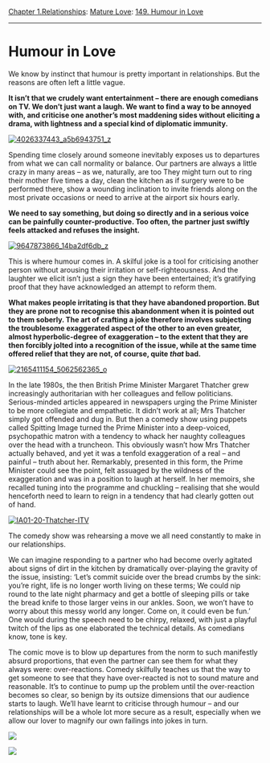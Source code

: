 [Chapter 1.Relationships](https://www.theschooloflife.com/thebookoflife/category/relationships/): [Mature Love](https://www.theschooloflife.com/thebookoflife/category/relationships/mature-love/): [149. Humour in Love](https://www.theschooloflife.com/thebookoflife/humour-in-love/)

* * *

# Humour in Love

We know by instinct that humour is pretty important in relationships. But the reasons are often left a little vague.

**It isn’t that we crudely want entertainment – there are enough comedians on TV. We don’t just want a laugh. We want to find a way to be annoyed with, and criticise one another’s most maddening sides without eliciting a drama, with lightness and a special kind of diplomatic immunity.**

[![4026337443_a5b6943751_z](https://www.theschooloflife.com/thebookoflife/wp-content/uploads/2016/06/4026337443_a5b6943751_z.jpg)](http://www.thebookoflife.org/wp-content/uploads/2016/06/4026337443_a5b6943751_z.jpg)

Spending time closely around someone inevitably exposes us to departures from what we can call normality or balance. Our partners are always a little crazy in many areas – as we, naturally, are too They might turn out to ring their mother five times a day, clean the kitchen as if surgery were to be performed there, show a wounding inclination to invite friends along on the most private occasions or need to arrive at the airport six hours early.

**We need to say something, but doing so directly and in a serious voice can be painfully counter-productive. Too often, the partner just swiftly feels attacked and refuses the insight.**

[![9647873866_14ba2df6db_z](https://www.theschooloflife.com/thebookoflife/wp-content/uploads/2016/06/9647873866_14ba2df6db_z1.jpg)](http://www.thebookoflife.org/wp-content/uploads/2016/06/9647873866_14ba2df6db_z1.jpg)

This is where humour comes in. A skilful joke is a tool for criticising another person without arousing their irritation or self-righteousness. And the laughter we elicit isn’t just a sign they have been entertained; it’s gratifying proof that they have acknowledged an attempt to reform them.

**What makes people irritating is that they have abandoned proportion. But they are prone not to recognise this abandonment when it is pointed out to them soberly. The art of crafting a joke therefore involves subjecting the troublesome exaggerated aspect of the other to an even greater, almost hyperbolic-degree of exaggeration – to the extent that they are then forcibly jolted into a recognition of the issue, while at the same time offered relief that they are not, of course, quite _that_ bad.**

[![2165411154_5062562365_o](https://www.theschooloflife.com/thebookoflife/wp-content/uploads/2016/06/2165411154_5062562365_o.jpg)](http://www.thebookoflife.org/wp-content/uploads/2016/06/2165411154_5062562365_o.jpg)

In the late 1980s, the then British Prime Minister Margaret Thatcher grew increasingly authoritarian with her colleagues and fellow politicians. Serious-minded articles appeared in newspapers urging the Prime Minister to be more collegiate and empathetic. It didn’t work at all; Mrs Thatcher simply got offended and dug in. But then a comedy show using puppets called Spitting Image turned the Prime Minister into a deep-voiced, psychopathic matron with a tendency to whack her naughty colleagues over the head with a truncheon. This obviously wasn’t how Mrs Thatcher actually behaved, and yet it was a tenfold exaggeration of a real – and painful – truth about her. Remarkably, presented in this form, the Prime Minister could see the point, felt assuaged by the wildness of the exaggeration and was in a position to laugh at herself. In her memoirs, she recalled tuning into the programme and chuckling – realising that she would henceforth need to learn to reign in a tendency that had clearly gotten out of hand.

[![IA01-20-Thatcher-ITV](https://www.theschooloflife.com/thebookoflife/wp-content/uploads/2016/06/IA01-20-Thatcher-ITV.jpg)](http://www.thebookoflife.org/wp-content/uploads/2016/06/IA01-20-Thatcher-ITV.jpg)

The comedy show was rehearsing a move we all need constantly to make in our relationships.

We can imagine responding to a partner who had become overly agitated about signs of dirt in the kitchen by dramatically over-playing the gravity of the issue, insisting: ‘Let’s commit suicide over the bread crumbs by the sink: you’re right, life is no longer worth living on these terms; We could nip round to the late night pharmacy and get a bottle of sleeping pills or take the bread knife to those larger veins in our ankles. Soon, we won’t have to worry about this messy world any longer. Come on, it could even be fun.’ One would during the speech need to be chirpy, relaxed, with just a playful twitch of the lips as one elaborated the technical details. As comedians know, tone is key.

The comic move is to blow up departures from the norm to such manifestly absurd proportions, that even the partner can see them for what they always were: over-reactions. Comedy skilfully teaches us that the way to get someone to see that they have over-reacted is not to sound mature and reasonable. It’s to continue to pump up the problem until the over-reaction becomes so clear, so benign by its outsize dimensions that our audience starts to laugh. We’ll have learnt to criticise through humour – and our relationships will be a whole lot more secure as a result, especially when we allow our lover to magnify our own failings into jokes in turn.

[![](https://img.youtube.com/vi/OGEr6P3MDpk/0.jpg)](https://www.youtube.com/embed/OGEr6P3MDpk '')

[![](https://img.youtube.com/vi/ehIiWha1oU8/0.jpg)](https://www.youtube.com/embed/ehIiWha1oU8 '')
